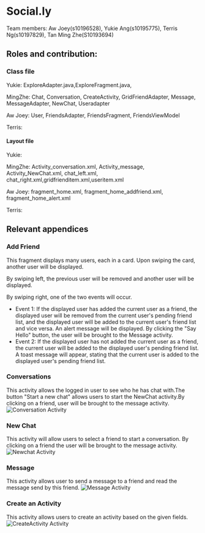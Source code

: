 # Social.ly

Team members: Aw Joey(s10196528), Yukie Ang(s10195775), Terris Ng(s10197829), Tan Ming Zhe(S10193694)

## Roles and contribution:

### Class file
Yukie: ExploreAdapter.java,ExploreFragment.java,

MingZhe: Chat, Conversation, CreateActivity, GridFriendAdapter, Message, MessageAdapter, NewChat, Useradapter

Aw Joey: User, FriendsAdapter, FriendsFragment, FriendsViewModel

Terris:

#### Layout file

Yukie: 

MingZhe: Activity_conversation.xml, Activity_message, Activity_NewChat.xml, chat_left.xml, chat_right.xml,gridfrienditem.xml,useritem.xml

Aw Joey: fragment_home.xml, fragment_home_addfriend.xml, fragment_home_alert.xml

Terris:


## Relevant appendices

### Add Friend
This fragment displays many users, each in a card. Upon swiping the card, another user will be displayed.

By swiping left, the previous user will be removed and another user will be displayed.

By swiping right, one of the two events will occur.
- Event 1: If the displayed user has added the current user as a friend, the displayed user will be removed from the current user's pending friend list, and the displayed user will be added to the current user's friend list and vice versa. An alert message will be displayed. By clicking the "Say Hello" button, the user will be brought to the Message activity.
- Event 2: If the displayed user has not added the current user as a friend,  the current user will be added to the displayed user's pending friend list. A toast message will appear, stating that the current user is added to the displayed user's pending friend list.

### Conversations
This activity allows the logged in user to see who he has chat with.The button "Start a new chat" allows users to start the NewChat activity.By clicking on a friend, user will be brought to the message activity.
![Conversation Activity](Images/Screenshot_20200607_132748_sg.MAD.socially.jpg)

### New Chat
This activity will allow users to select a friend to start a conversation. By clicking on a friend the user will be brought to the message activity. 
![Newchat Activity](Images/Screenshot_20200607_161231_sg.MAD.socially.jpg)

### Message
This activity allows user to send a message to a friend and read the message send by this friend.
![Message Activity](Images/Screenshot_20200607_132832_sg.MAD.socially.jpg)

### Create an Activity
This activity allows users to create an activity based on the given fields.
![CreateActivity Activity](Images/Screenshot_20200607_132852_sg.MAD.socially.jpg)
